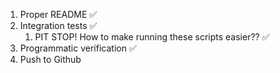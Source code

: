 1. Proper README ✅ 
2. Integration tests ✅
    1. PIT STOP! How to make running these scripts easier?? ✅
3. Programmatic verification ✅
4. Push to Github